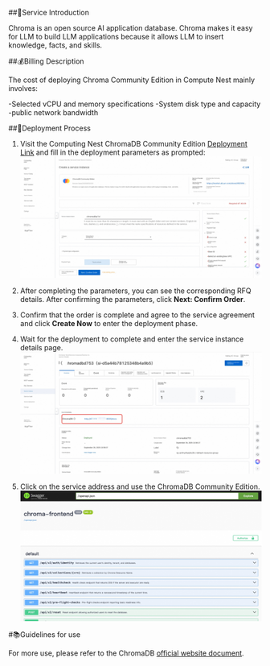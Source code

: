 ##🌟Service Introduction

Chroma is an open source AI application database. Chroma makes it easy for LLM to build LLM applications because it allows LLM to insert knowledge, facts, and skills.

##💰Billing Description

The cost of deploying Chroma Community Edition in Compute Nest mainly involves:

-Selected vCPU and memory specifications
-System disk type and capacity
-public network bandwidth

##🚀Deployment Process

1. Visit the Computing Nest ChromaDB Community Edition [Deployment Link](https://computenest.console.aliyun.com/service/instance/create/cn-hangzhou?type=user&ServiceId=service-b9096ffacaa744e1a488) and fill in the deployment parameters as prompted:
![image.png](images-en/img.png)

2. After completing the parameters, you can see the corresponding RFQ details. After confirming the parameters, click **Next: Confirm Order**.

3. Confirm that the order is complete and agree to the service agreement and click **Create Now** to enter the deployment phase.

4. Wait for the deployment to complete and enter the service instance details page.
![image.png](images-en/img_1.png)

5. Click on the service address and use the ChromaDB Community Edition.
![image.png](images-en/img_2.png)

#📚Guidelines for use

For more use, please refer to the ChromaDB [official website document](https://docs.trychroma.com/docs/overview/introduction).